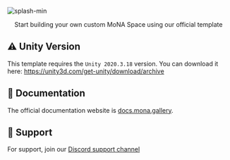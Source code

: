 ![splash-min](https://user-images.githubusercontent.com/61861940/147894582-30f0b076-6647-46b2-b731-1a9535b19aa9.jpg)
<p align="center">Start building your own custom MoNA Space using our official template</p>

## ⚠️ Unity Version
This template requires the ```Unity 2020.3.18``` version. You can download it here:
https://unity3d.com/get-unity/download/archive

## 📃 Documentation

The official documentation website is [docs.mona.gallery](https://docs.mona.gallery/build).

## 💬 Support

For support, join our [Discord support channel](https://discord.gg/EbuzsyRh2Q)
